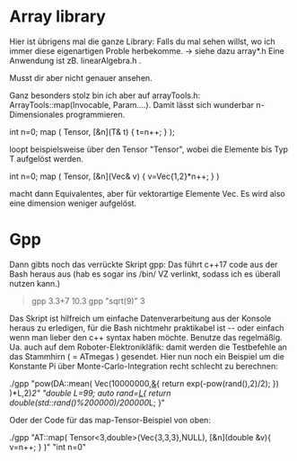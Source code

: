 Array library
=============

Hier ist übrigens mal die ganze Library: Falls du mal sehen willst, wo ich immer diese eigenartigen Proble herbekomme. 
-> siehe dazu array*.h
Eine Anwendung ist zB. linearAlgebra.h .

Musst dir aber nicht genauer ansehen. 

Ganz besonders stolz bin ich aber auf arrayTools.h: ArrayTools::map(Invocable, Param....). Damit lässt sich wunderbar n-Dimensionales programmieren. 

  int n=0; map ( Tensor, [&n](T& t) { t=n++; } );

loopt beispielsweise über den Tensor "Tensor", wobei die Elemente bis Typ T aufgelöst werden.

  int n=0; 
  map ( Tensor, [&n](Vec<T>& v) { v=Vec<T>{1,2}*n++; } )

macht dann Equivalentes, aber für vektorartige Elemente Vec<T>. Es wird also eine dimension weniger aufgelöst.

Gpp
===

Dann gibts noch das verrückte Skript gpp:
Das führt c++17 code aus der Bash heraus aus (hab es sogar ins /bin/ VZ verlinkt, sodass ich es überall nutzen kann.)

  > gpp 3.3+7
  10.3
  > gpp "sqrt(9)"
  3

Das Skript ist hilfreich um einfache Datenverarbeitung aus der Konsole heraus zu erledigen, für die Bash nichtmehr praktikabel ist -- oder einfach wenn man lieber den c++ syntax haben möchte.
Benutze das regelmäßig. Ua. auch auf dem Roboter-Elektronikläfik: damit werden die Testbefehle an das Stammhirn ( = ATmegas ) gesendet.
Hier nun noch ein Beispiel um die Konstante Pi über Monte-Carlo-Integration recht schlecht zu berechnen:

  ./gpp "pow(DA::mean( Vec<double>(10000000,[&](Count){ return exp(-pow(rand(),2)/2); }) )*L,2)*2"   "double L=99; auto rand=[L](){ return double(std::rand()%200000)/200000*L; }"

Oder der Code für das map-Tensor-Beispiel von oben:

  ./gpp "AT::map( Tensor<3,double>(Vec<int>{3,3,3},NULL), [&n](double &v){ v=n++; }  )" "int n=0"
